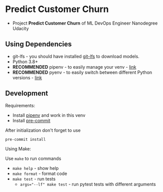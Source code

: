 # Predict Customer Churn

- Project **Predict Customer Churn** of ML DevOps Engineer Nanodegree Udacity

## Using Dependencies

- git-lfs - you should have installed [git-lfs](https://git-lfs.github.com/) to download
  models.
- Python 3.8+
- **RECOMMENDED** pipenv - to easily manage your venv -
  [link](https://pipenv.pypa.io/en/latest/)
- **RECOMMENDED** pyenv - to easily switch between different Python versions -
  [link](https://github.com/pyenv/pyenv)

## Development

Requirements:

- Install [pipenv](https://pipenv.pypa.io/en/latest/) and work in this venv
- Install [pre-commit](https://pre-commit.com/)

After initialization don't forget to use

```
pre-commit install
```

Using Make:

Use `make` to run commands

- `make help` - show help
- `make format` - format code
- `make test` - run tests
  - `args="--lf" make test` - run pytest tests with different arguments
